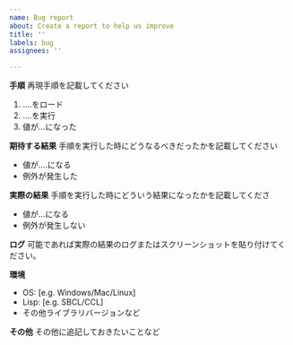 ```yaml
---
name: Bug report
about: Create a report to help us improve
title: ''
labels: bug
assignees: ''

---
```


**手順**
再現手順を記載してください
1. ....をロード
2. ....を実行
3. 値が...になった

**期待する結果**
手順を実行した時にどうなるべきだったかを記載してください
- 値が....になる
- 例外が発生した

**実際の結果**
手順を実行した時にどういう結果になったかを記載してくださ
- 値が...になる
- 例外が発生しない

**ログ**
可能であれば実際の結果のログまたはスクリーンショットを貼り付けてください。

**環境**
- OS: [e.g. Windows/Mac/Linux]
- Lisp: [e.g. SBCL/CCL]
- その他ライブラリバージョンなど

**その他**
その他に追記しておきたいことなど
